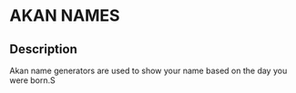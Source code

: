 # AKAN NAMES

## Description
Akan name generators are used to show your name based on the day you were born.S
